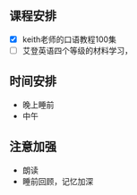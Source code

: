## 课程安排
- [x] keith老师的口语教程100集
- [ ] 艾登英语四个等级的材料学习，
## 时间安排
- 晚上睡前
- 中午

## 注意加强
- 朗读
- 睡前回顾，记忆加深


